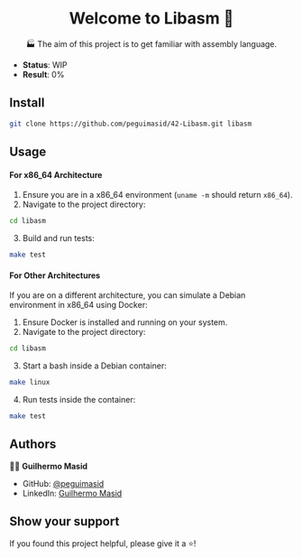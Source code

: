 <h1 align="center">Welcome to Libasm 👋</h1>
<p align="center">🏭 The aim of this project is to get familiar with assembly language.</p>

- **Status**: WIP 
- **Result**: 0%

## Install

```sh
git clone https://github.com/peguimasid/42-Libasm.git libasm
```

## Usage

#### For x86_64 Architecture

1. Ensure you are in a x86_64 environment (`uname -m` should return `x86_64`).
2. Navigate to the project directory:
  ```sh
  cd libasm
  ```
3. Build and run tests:
  ```sh
  make test
  ```

#### For Other Architectures

If you are on a different architecture, you can simulate a Debian environment in x86_64 using Docker:
1. Ensure Docker is installed and running on your system.
2. Navigate to the project directory:
  ```sh
  cd libasm
  ```
3. Start a bash inside a Debian container:
  ```sh
  make linux
  ```
4. Run tests inside the container:
  ```sh
  make test
  ```

## Authors

👦🏼 **Guilhermo Masid**

- GitHub: [@peguimasid](https://github.com/peguimasid)
- LinkedIn: [Guilhermo Masid](https://linkedin.com/in/guilhermo-masid-494677b8)

## Show your support

If you found this project helpful, please give it a ⭐️!

